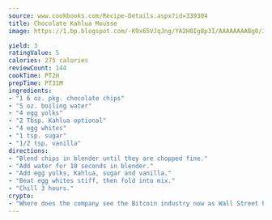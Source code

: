 ```yaml
---
source: www.cookbooks.com/Recipe-Details.aspx?id=339304
title: Chocolate Kahlua Mousse
image: https://1.bp.blogspot.com/-K9x65VJqJng/YA2H0Ig8p3I/AAAAAAAABg0/JRKr7ZzesxofwlGw6YudXad_aQn9BD52QCLcBGAsYHQ/s299/2.png

yield: 3
ratingValue: 5
calories: 275 calories
reviewCount: 144
cookTime: PT2H
prepTime: PT31M
ingredients:
- "1 6 oz. pkg. chocolate chips"
- "5 oz. boiling water"
- "4 egg yolks"
- "2 Tbsp. Kahlua optional"
- "4 egg whites"
- "1 tsp. sugar"
- "1/2 tsp. vanilla"
directions:
- "Blend chips in blender until they are chopped fine."
- "Add water for 10 seconds in blender."
- "Add egg yolks, Kahlua, sugar and vanilla."
- "Beat egg whites stiff, then fold into mix."
- "Chill 3 hours."
crypto:
- "Where does the company see the Bitcoin industry now as Wall Street has begun to embrace it and what was the turning point that legitimatized Bitcoin?"
---
```

